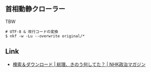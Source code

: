 ## 首相動静クローラー
TBW

```
# UTF-8 & 改行コードの変換
$ nkf -w -Lu --overwrite original/*
```

## Link
- [検索＆ダウンロード \| 総理、きのう何してた？ \| NHK政治マガジン](https://www.nhk.or.jp/politics/souri/search/index.html)
